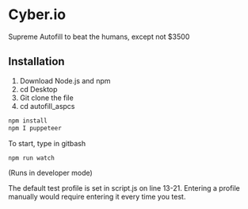 # Cyber.io

Supreme Autofill to beat the humans, except not $3500

## Installation

1. Download Node.js and npm
2. cd Desktop
3. Git clone the file
4. cd autofill_aspcs

```bash
npm install
npm I puppeteer
```

To start, type in gitbash 
```bash
npm run watch
```

(Runs in developer mode)


The default test profile is set in script.js on line 13-21. Entering a profile manually would require entering it every time you test. 
